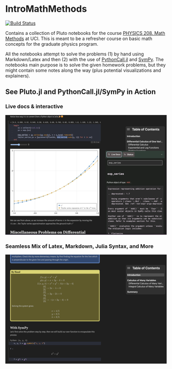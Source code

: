 # IntroMathMethods

[![Build Status](https://github.com/Dale-Black/IntroMathMethods.jl/actions/workflows/CI.yml/badge.svg?branch=main)](https://github.com/Dale-Black/IntroMathMethods.jl/actions/workflows/CI.yml?query=branch%3Amain)

Contains a collection of Pluto notebooks for the course [PHYSICS 208. Math Methods](https://catalogue.uci.edu/allcourses/physics/) at UCI. This is meant to be a refresher course on basic math concepts for the graduate physics program.

All the notebooks attempt to solve the problems (1) by hand using Markdown/Latex and then (2) with the use of [PythonCall.jl](https://github.com/cjdoris/PythonCall.jl) and [SymPy](https://www.sympy.org/en/index.html). The notebooks main purpose is to solve the given homework problems, but they might contain some notes along the way (plus potential visualizations and explainers).

## See Pluto.jl and PythonCall.jl/SymPy in Action
### Live docs & interactive
![Pluto PythonCall SymPy](imgs/pluto_pythoncall_sympy_dark.png)

### Seamless Mix of Latex, Markdown, Julia Syntax, and More
![Latex Markdown Etc](imgs/latex_syntax_dark.png)